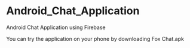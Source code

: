 # Android_Chat_Application
 Android Chat Application using Firebase

You can try the application on your phone by downloading Fox Chat.apk
